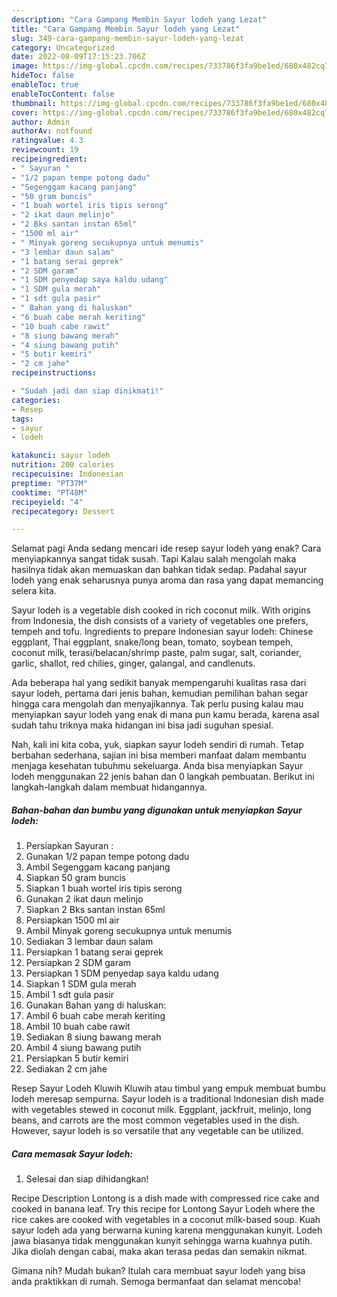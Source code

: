 ```yaml
---
description: "Cara Gampang Membin Sayur lodeh yang Lezat"
title: "Cara Gampang Membin Sayur lodeh yang Lezat"
slug: 349-cara-gampang-membin-sayur-lodeh-yang-lezat
category: Uncategorized
date: 2022-08-09T17:15:23.706Z
image: https://img-global.cpcdn.com/recipes/733786f3fa9be1ed/680x482cq70/sayur-lodeh-foto-resep-utama.jpg
hideToc: false
enableToc: true
enableTocContent: false
thumbnail: https://img-global.cpcdn.com/recipes/733786f3fa9be1ed/680x482cq70/sayur-lodeh-foto-resep-utama.jpg
cover: https://img-global.cpcdn.com/recipes/733786f3fa9be1ed/680x482cq70/sayur-lodeh-foto-resep-utama.jpg
author: Admin
authorAv: notfound
ratingvalue: 4.3
reviewcount: 19
recipeingredient:
- " Sayuran "
- "1/2 papan tempe potong dadu"
- "Segenggam kacang panjang"
- "50 gram buncis"
- "1 buah wortel iris tipis serong"
- "2 ikat daun melinjo"
- "2 Bks santan instan 65ml"
- "1500 ml air"
- " Minyak goreng secukupnya untuk menumis"
- "3 lembar daun salam"
- "1 batang serai geprek"
- "2 SDM garam"
- "1 SDM penyedap saya kaldu udang"
- "1 SDM gula merah"
- "1 sdt gula pasir"
- " Bahan yang di haluskan"
- "6 buah cabe merah keriting"
- "10 buah cabe rawit"
- "8 siung bawang merah"
- "4 siung bawang putih"
- "5 butir kemiri"
- "2 cm jahe"
recipeinstructions:

- "Sudah jadi dan siap dinikmati!"
categories:
- Resep
tags:
- sayur
- lodeh

katakunci: sayur lodeh 
nutrition: 200 calories
recipecuisine: Indonesian
preptime: "PT37M"
cooktime: "PT48M"
recipeyield: "4"
recipecategory: Dessert

---
```



Selamat pagi Anda sedang mencari ide resep sayur lodeh yang enak? Cara menyiapkannya sangat tidak susah. Tapi Kalau salah mengolah maka hasilnya tidak akan memuaskan dan bahkan tidak sedap. Padahal sayur lodeh yang enak seharusnya punya aroma dan rasa yang dapat memancing selera kita.


Sayur lodeh is a vegetable dish cooked in rich coconut milk. With origins from Indonesia, the dish consists of a variety of vegetables one prefers, tempeh and tofu. Ingredients to prepare Indonesian sayur lodeh: Chinese eggplant, Thai eggplant, snake/long bean, tomato, soybean tempeh, coconut milk, terasi/belacan/shrimp paste, palm sugar, salt, coriander, garlic, shallot, red chilies, ginger, galangal, and candlenuts.

Ada beberapa hal yang sedikit banyak mempengaruhi kualitas rasa dari sayur lodeh, pertama dari jenis bahan, kemudian pemilihan bahan segar hingga cara mengolah dan menyajikannya. Tak perlu pusing kalau mau menyiapkan sayur lodeh yang enak di mana pun kamu berada, karena asal sudah tahu triknya maka hidangan ini bisa jadi suguhan spesial.


Nah, kali ini kita coba, yuk, siapkan sayur lodeh sendiri di rumah. Tetap berbahan sederhana, sajian ini bisa memberi manfaat dalam membantu menjaga kesehatan tubuhmu sekeluarga. Anda bisa menyiapkan Sayur lodeh menggunakan 22 jenis bahan dan 0 langkah pembuatan. Berikut ini langkah-langkah dalam membuat hidangannya.

<!--inarticleads1-->

##### Bahan-bahan dan bumbu yang digunakan untuk menyiapkan Sayur lodeh:

1. Persiapkan  Sayuran :
1. Gunakan 1/2 papan tempe potong dadu
1. Ambil Segenggam kacang panjang
1. Siapkan 50 gram buncis
1. Siapkan 1 buah wortel iris tipis serong
1. Gunakan 2 ikat daun melinjo
1. Siapkan 2 Bks santan instan 65ml
1. Persiapkan 1500 ml air
1. Ambil  Minyak goreng secukupnya untuk menumis
1. Sediakan 3 lembar daun salam
1. Persiapkan 1 batang serai geprek
1. Persiapkan 2 SDM garam
1. Persiapkan 1 SDM penyedap saya kaldu udang
1. Siapkan 1 SDM gula merah
1. Ambil 1 sdt gula pasir
1. Gunakan  Bahan yang di haluskan:
1. Ambil 6 buah cabe merah keriting
1. Ambil 10 buah cabe rawit
1. Sediakan 8 siung bawang merah
1. Ambil 4 siung bawang putih
1. Persiapkan 5 butir kemiri
1. Sediakan 2 cm jahe


Resep Sayur Lodeh Kluwih Kluwih atau timbul yang empuk membuat bumbu lodeh meresap sempurna. Sayur lodeh is a traditional Indonesian dish made with vegetables stewed in coconut milk. Eggplant, jackfruit, melinjo, long beans, and carrots are the most common vegetables used in the dish. However, sayur lodeh is so versatile that any vegetable can be utilized. 

<!--inarticleads2-->

##### Cara memasak Sayur lodeh:


1. Selesai dan siap dihidangkan!

Recipe Description Lontong is a dish made with compressed rice cake and cooked in banana leaf. Try this recipe for Lontong Sayur Lodeh where the rice cakes are cooked with vegetables in a coconut milk-based soup. Kuah sayur lodeh ada yang berwarna kuning karena menggunakan kunyit. Lodeh jawa biasanya tidak menggunakan kunyit sehingga warna kuahnya putih. Jika diolah dengan cabai, maka akan terasa pedas dan semakin nikmat. 

Gimana nih? Mudah bukan? Itulah cara membuat sayur lodeh yang bisa anda praktikkan di rumah. Semoga bermanfaat dan selamat mencoba!
